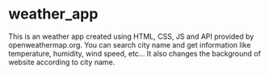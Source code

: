 # weather_app

This is an weather app created using HTML, CSS, JS and API provided by openweathermap.org.
You can search city name and get information like temperature, humidity, wind speed, etc...
It also changes the background of website according to city name.
